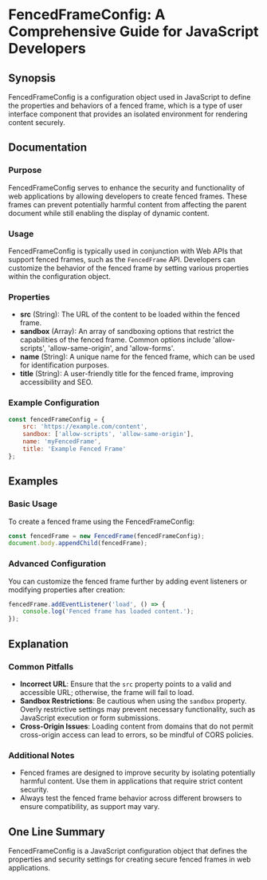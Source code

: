 <!--
Meta Description: # FencedFrameConfig: A Comprehensive Guide for JavaScript Developers ## Synopsis FencedFrameConfig is a configuration object used in JavaScript to def...
Meta Keywords: fenced, frame, content, fencedframeconfig, javascript
-->

# FencedFrameConfig: A Comprehensive Guide for JavaScript Developers

## Synopsis
FencedFrameConfig is a configuration object used in JavaScript to define the properties and behaviors of a fenced frame, which is a type of user interface component that provides an isolated environment for rendering content securely.

## Documentation

### Purpose
FencedFrameConfig serves to enhance the security and functionality of web applications by allowing developers to create fenced frames. These frames can prevent potentially harmful content from affecting the parent document while still enabling the display of dynamic content.

### Usage
FencedFrameConfig is typically used in conjunction with Web APIs that support fenced frames, such as the `FencedFrame` API. Developers can customize the behavior of the fenced frame by setting various properties within the configuration object.

### Properties
- **src** (String): The URL of the content to be loaded within the fenced frame.
- **sandbox** (Array): An array of sandboxing options that restrict the capabilities of the fenced frame. Common options include 'allow-scripts', 'allow-same-origin', and 'allow-forms'.
- **name** (String): A unique name for the fenced frame, which can be used for identification purposes.
- **title** (String): A user-friendly title for the fenced frame, improving accessibility and SEO.

### Example Configuration
```javascript
const fencedFrameConfig = {
    src: 'https://example.com/content',
    sandbox: ['allow-scripts', 'allow-same-origin'],
    name: 'myFencedFrame',
    title: 'Example Fenced Frame'
};
```

## Examples

### Basic Usage
To create a fenced frame using the FencedFrameConfig:

```javascript
const fencedFrame = new FencedFrame(fencedFrameConfig);
document.body.appendChild(fencedFrame);
```

### Advanced Configuration
You can customize the fenced frame further by adding event listeners or modifying properties after creation:

```javascript
fencedFrame.addEventListener('load', () => {
    console.log('Fenced frame has loaded content.');
});
```

## Explanation

### Common Pitfalls
- **Incorrect URL**: Ensure that the `src` property points to a valid and accessible URL; otherwise, the frame will fail to load.
- **Sandbox Restrictions**: Be cautious when using the `sandbox` property. Overly restrictive settings may prevent necessary functionality, such as JavaScript execution or form submissions.
- **Cross-Origin Issues**: Loading content from domains that do not permit cross-origin access can lead to errors, so be mindful of CORS policies.

### Additional Notes
- Fenced frames are designed to improve security by isolating potentially harmful content. Use them in applications that require strict content security.
- Always test the fenced frame behavior across different browsers to ensure compatibility, as support may vary.

## One Line Summary
FencedFrameConfig is a JavaScript configuration object that defines the properties and security settings for creating secure fenced frames in web applications.